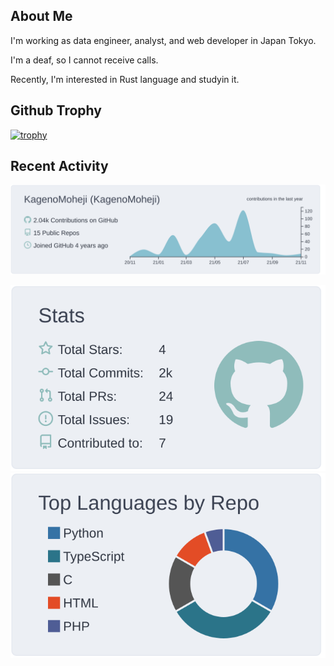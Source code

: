 ## About Me
I'm working as data engineer, analyst, and web developer in Japan Tokyo.

I'm a deaf, so I cannot receive calls.

Recently, I'm interested in Rust language and studyin it.

## Github Trophy
[![trophy](https://github-profile-trophy.vercel.app/?username=KagenoMoheji)](https://github.com/KagenoMoheji/github-profile-trophy)

## Recent Activity
[![](https://raw.githubusercontent.com/KagenoMoheji/KagenoMoheji/main/profile-summary-card-output/nord_bright/0-profile-details.svg)](https://github.com/vn7n24fzkq/github-profile-summary-cards)

[![](https://raw.githubusercontent.com/KagenoMoheji/KagenoMoheji/main/profile-summary-card-output/nord_bright/3-stats.svg)](https://github.com/vn7n24fzkq/github-profile-summary-cards)
[![](https://raw.githubusercontent.com/KagenoMoheji/KagenoMoheji/main/profile-summary-card-output/nord_bright/1-repos-per-language.svg)](https://github.com/vn7n24fzkq/github-profile-summary-cards)
